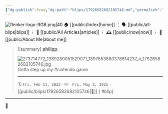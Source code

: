 ```yaml
---
{"dg-publish":true,"dg-path":"blips/17926582682105746.md","permalink":"/blips/17926582682105746/","title":"philipp on instagram @ 2022-02-11"}
---
```



<div class="transclusion internal-embed is-loaded"><div class="markdown-embed">




![flenker-logo-RGB.png|40](/img/user/attachments/flenker-logo-RGB.png)
🏠 [[public/Index\|home]]  ⋮ 🗣️ [[public/all-blips\|blips]] ⋮  📝 [[public/All Articles\|articles]]  ⋮ 🕰️ [[public/now\|now]] ⋮ 🪪 [[public/About Me\|about me]]


</div></div>


> [!summary] **philipp**:
>
> ![273714772_1389280051529071_1897853880378614237_n_17926582682105746.jpg](/img/user/attachments/273714772_1389280051529071_1897853880378614237_n_17926582682105746.jpg)
> Gotta step up my #nintendo game
> - - -
>
> 🗓️ <code>Fri, Feb 11, 2022</code>  · ✏️ <code> Fri, May 2, 2025</code>  · [[public/blips/17926582682105746\|🔗]]
{ #blip}


- - -

 👾
